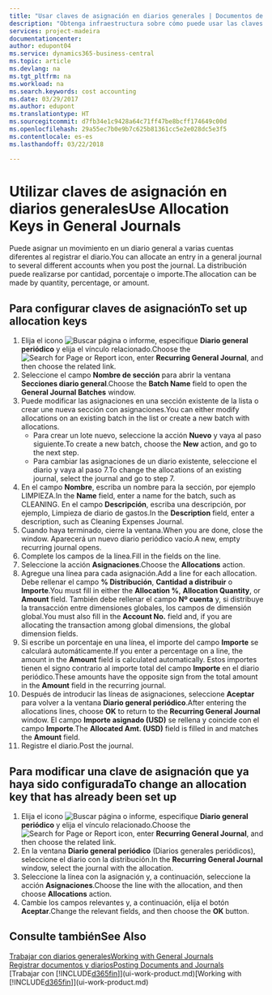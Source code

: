 ```yaml
---
title: "Usar claves de asignación en diarios generales | Documentos de Microsoft"
description: "Obtenga infraestructura sobre cómo puede usar las claves de asignación en diarios."
services: project-madeira
documentationcenter: 
author: edupont04
ms.service: dynamics365-business-central
ms.topic: article
ms.devlang: na
ms.tgt_pltfrm: na
ms.workload: na
ms.search.keywords: cost accounting
ms.date: 03/29/2017
ms.author: edupont
ms.translationtype: HT
ms.sourcegitcommit: d7fb34e1c9428a64c71ff47be8bcff174649c00d
ms.openlocfilehash: 29a55ec7b0e9b7c625b81361cc5e2e028dc5e3f5
ms.contentlocale: es-es
ms.lasthandoff: 03/22/2018

---
```

# <a name="use-allocation-keys-in-general-journals"></a><span data-ttu-id="d9d3d-103">Utilizar claves de asignación en diarios generales</span><span class="sxs-lookup"><span data-stu-id="d9d3d-103">Use Allocation Keys in General Journals</span></span>
<span data-ttu-id="d9d3d-104">Puede asignar un movimiento en un diario general a varias cuentas diferentes al registrar el diario.</span><span class="sxs-lookup"><span data-stu-id="d9d3d-104">You can allocate an entry in a general journal to several different accounts when you post the journal.</span></span> <span data-ttu-id="d9d3d-105">La distribución puede realizarse por cantidad, porcentaje o importe.</span><span class="sxs-lookup"><span data-stu-id="d9d3d-105">The allocation can be made by quantity, percentage, or amount.</span></span>

## <a name="to-set-up-allocation-keys"></a><span data-ttu-id="d9d3d-106">Para configurar claves de asignación</span><span class="sxs-lookup"><span data-stu-id="d9d3d-106">To set up allocation keys</span></span>
1. <span data-ttu-id="d9d3d-107">Elija el icono ![Buscar página o informe](media/ui-search/search_small.png "icono Buscar página o informe"), especifique **Diario general periódico** y elija el vínculo relacionado.</span><span class="sxs-lookup"><span data-stu-id="d9d3d-107">Choose the ![Search for Page or Report](media/ui-search/search_small.png "Search for Page or Report icon") icon, enter **Recurring General Journal**, and then choose the related link.</span></span>
2. <span data-ttu-id="d9d3d-108">Seleccione el campo **Nombre de sección** para abrir la ventana **Secciones diario general**.</span><span class="sxs-lookup"><span data-stu-id="d9d3d-108">Choose the **Batch Name** field to open the **General Journal Batches** window.</span></span>
3. <span data-ttu-id="d9d3d-109">Puede modificar las asignaciones en una sección existente de la lista o crear une nueva sección con asignaciones.</span><span class="sxs-lookup"><span data-stu-id="d9d3d-109">You can either modify allocations on an existing batch in the list or create a new batch with allocations.</span></span>
   * <span data-ttu-id="d9d3d-110">Para crear un lote nuevo, seleccione la acción **Nuevo** y vaya al paso siguiente.</span><span class="sxs-lookup"><span data-stu-id="d9d3d-110">To create a new batch, choose the **New** action, and go to the next step.</span></span>
   * <span data-ttu-id="d9d3d-111">Para cambiar las asignaciones de un diario existente, seleccione el diario y vaya al paso 7.</span><span class="sxs-lookup"><span data-stu-id="d9d3d-111">To change the allocations of an existing journal, select the journal and go to step 7.</span></span>    
4. <span data-ttu-id="d9d3d-112">En el campo **Nombre**, escriba un nombre para la sección, por ejemplo LIMPIEZA.</span><span class="sxs-lookup"><span data-stu-id="d9d3d-112">In the **Name** field, enter a name for the batch, such as CLEANING.</span></span> <span data-ttu-id="d9d3d-113">En el campo **Descripción**, escriba una descripción, por ejemplo, Limpieza de diario de gastos.</span><span class="sxs-lookup"><span data-stu-id="d9d3d-113">In the **Description** field, enter a description, such as Cleaning Expenses Journal.</span></span>
5. <span data-ttu-id="d9d3d-114">Cuando haya terminado, cierre la ventana.</span><span class="sxs-lookup"><span data-stu-id="d9d3d-114">When you are done, close the window.</span></span> <span data-ttu-id="d9d3d-115">Aparecerá un nuevo diario periódico vacío.</span><span class="sxs-lookup"><span data-stu-id="d9d3d-115">A new, empty recurring journal opens.</span></span>
6. <span data-ttu-id="d9d3d-116">Complete los campos de la línea.</span><span class="sxs-lookup"><span data-stu-id="d9d3d-116">Fill in the fields on the line.</span></span>
7. <span data-ttu-id="d9d3d-117">Seleccione la acción **Asignaciones**.</span><span class="sxs-lookup"><span data-stu-id="d9d3d-117">Choose the **Allocations** action.</span></span>
8. <span data-ttu-id="d9d3d-118">Agregue una línea para cada asignación.</span><span class="sxs-lookup"><span data-stu-id="d9d3d-118">Add a line for each allocation.</span></span> <span data-ttu-id="d9d3d-119">Debe rellenar el campo **% Distribución**, **Cantidad a distribuir** o **Importe**.</span><span class="sxs-lookup"><span data-stu-id="d9d3d-119">You must fill in either the **Allocation %**, **Allocation Quantity**, or **Amount** field.</span></span> <span data-ttu-id="d9d3d-120">También debe rellenar el campo **Nº cuenta** y, si distribuye la transacción entre dimensiones globales, los campos de dimensión global.</span><span class="sxs-lookup"><span data-stu-id="d9d3d-120">You must also fill in the **Account No.** field and, if you are allocating the transaction among global dimensions, the global dimension fields.</span></span>
9. <span data-ttu-id="d9d3d-121">Si escribe un porcentaje en una línea, el importe del campo **Importe** se calculará automáticamente.</span><span class="sxs-lookup"><span data-stu-id="d9d3d-121">If you enter a percentage on a line, the amount in the **Amount** field is calculated automatically.</span></span> <span data-ttu-id="d9d3d-122">Estos importes tienen el signo contrario al importe total del campo **Importe** en el diario periódico.</span><span class="sxs-lookup"><span data-stu-id="d9d3d-122">These amounts have the opposite sign from the total amount in the **Amount** field in the recurring journal.</span></span>
10. <span data-ttu-id="d9d3d-123">Después de introducir las líneas de asignaciones, seleccione **Aceptar** para volver a la ventana **Diario general periódico**.</span><span class="sxs-lookup"><span data-stu-id="d9d3d-123">After entering the allocations lines, choose **OK** to return to the **Recurring General Journal** window.</span></span> <span data-ttu-id="d9d3d-124">El campo **Importe asignado (USD)** se rellena y coincide con el campo **Importe**.</span><span class="sxs-lookup"><span data-stu-id="d9d3d-124">The **Allocated Amt. (USD)** field is filled in and matches the **Amount** field.</span></span>
11. <span data-ttu-id="d9d3d-125">Registre el diario.</span><span class="sxs-lookup"><span data-stu-id="d9d3d-125">Post the journal.</span></span>

## <a name="to-change-an-allocation-key-that-has-already-been-set-up"></a><span data-ttu-id="d9d3d-126">Para modificar una clave de asignación que ya haya sido configurada</span><span class="sxs-lookup"><span data-stu-id="d9d3d-126">To change an allocation key that has already been set up</span></span>
1. <span data-ttu-id="d9d3d-127">Elija el icono ![Buscar página o informe](media/ui-search/search_small.png "icono Buscar página o informe"), especifique **Diario general periódico** y elija el vínculo relacionado.</span><span class="sxs-lookup"><span data-stu-id="d9d3d-127">Choose the ![Search for Page or Report](media/ui-search/search_small.png "Search for Page or Report icon") icon, enter **Recurring General Journal**, and then choose the related link.</span></span>
2. <span data-ttu-id="d9d3d-128">En la ventana **Diario general periódico** (Diarios generales periódicos), seleccione el diario con la distribución.</span><span class="sxs-lookup"><span data-stu-id="d9d3d-128">In the **Recurring General Journal** window, select the journal with the allocation.</span></span>
3. <span data-ttu-id="d9d3d-129">Seleccione la línea con la asignación y, a continuación, seleccione la acción **Asignaciones**.</span><span class="sxs-lookup"><span data-stu-id="d9d3d-129">Choose the line with the allocation, and then choose **Allocations** action.</span></span>
4. <span data-ttu-id="d9d3d-130">Cambie los campos relevantes y, a continuación, elija el botón **Aceptar**.</span><span class="sxs-lookup"><span data-stu-id="d9d3d-130">Change the relevant fields, and then choose the **OK** button.</span></span>

## <a name="see-also"></a><span data-ttu-id="d9d3d-131">Consulte también</span><span class="sxs-lookup"><span data-stu-id="d9d3d-131">See Also</span></span>
[<span data-ttu-id="d9d3d-132">Trabajar con diarios generales</span><span class="sxs-lookup"><span data-stu-id="d9d3d-132">Working with General Journals</span></span>](ui-work-general-journals.md)  
[<span data-ttu-id="d9d3d-133">Registrar documentos y diarios</span><span class="sxs-lookup"><span data-stu-id="d9d3d-133">Posting Documents and Journals</span></span>](ui-post-documents-journals.md)  
<span data-ttu-id="d9d3d-134">[Trabajar con [!INCLUDE[d365fin](includes/d365fin_md.md)]](ui-work-product.md)</span><span class="sxs-lookup"><span data-stu-id="d9d3d-134">[Working with [!INCLUDE[d365fin](includes/d365fin_md.md)]](ui-work-product.md)</span></span>


